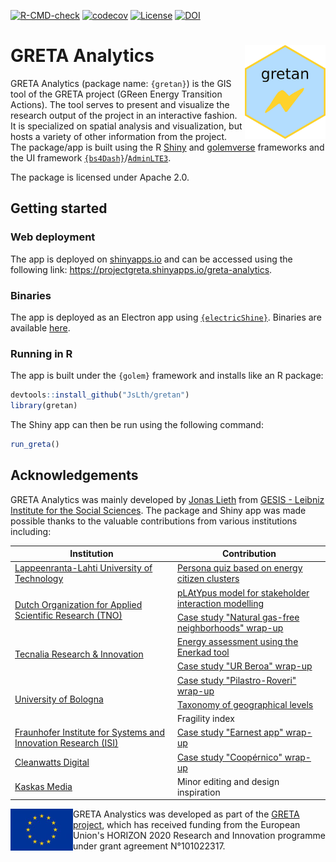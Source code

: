 <!-- badges: start -->

[![R-CMD-check](https://github.com/JsLth/gretan/actions/workflows/R-CMD-check.yaml/badge.svg)](https://github.com/JsLth/gretan/actions/workflows/R-CMD-check.yaml) [![codecov](https://codecov.io/gh/JsLth/gretan/graph/badge.svg?token=0J1PYCDSPS)](https://codecov.io/gh/JsLth/gretan) [![License](https://img.shields.io/badge/License-Apache_2.0-blue.svg)](https://opensource.org/licenses/Apache-2.0) [![DOI](https://zenodo.org/badge/DOI/10.5281/zenodo.10214281.svg)](https://doi.org/10.5281/zenodo.10214281)


<!-- badges: end -->



# GRETA Analytics <a href="https://zenodo.org/communities/greta/"><img align="right" height="150" src="man/figures/logo.png"></a>

GRETA Analytics (package name: `{gretan}`) is the GIS tool of the GRETA project (GReen Energy Transition Actions). The tool serves to present and visualize the research output of the project in an interactive fashion. It is specialized on spatial analysis and visualization, but hosts a variety of other information from the project. The package/app is built using the R [Shiny](https://github.com/rstudio/shiny) and [golemverse](https://golemverse.org/) frameworks and the UI framework [`{bs4Dash}`](https://rinterface.github.io/bs4Dash/)/[`AdminLTE3`](https://github.com/ColorlibHQ/AdminLTE).

The package is licensed under Apache 2.0.

## Getting started

### Web deployment

The app is deployed on [shinyapps.io](shinyapps.io) and can be accessed using the following link: https://projectgreta.shinyapps.io/greta-analytics.

### Binaries

The app is deployed as an Electron app using [`{electricShine}`](https://github.com/chasemc/electricShine). Binaries are available [here](https://github.com/JsLth/gretan/releases).

### Running in R

The app is built under the `{golem}` framework and installs like an R package:

```r
devtools::install_github("JsLth/gretan")
library(gretan)
```

The Shiny app can then be run using the following command:

```r
run_greta()
```

## Acknowledgements

GRETA Analytics was mainly developed by [Jonas Lieth](mailto:jonas.lieth@gesis.org) from [GESIS - Leibniz Institute for the Social Sciences](https://www.gesis.org/en/). The package and Shiny app was made possible thanks to the valuable contributions from various institutions including:

<table>
<thead>
  <tr>
    <th>Institution</th>
    <th>Contribution</th>
  </tr>
</thead>
<tbody>
  <tr>
    <td><a href="https://www.lut.fi/en">Lappeenranta-Lahti University of Technology</a><br></td>
    <td><a href="https://projectgreta.eu/wp-content/uploads/2023/09/GRETA_D2.4_Energy-citizen-empowerment-through-energy-data-interactions.pdf">Persona quiz based on energy citizen clusters</a><br></td>
  </tr>
  <tr>
    <td rowspan="2"><a href="https://www.tno.nl/en/">Dutch Organization for Applied Scientific Research (TNO)</<><br></td>
    <td><a href="https://github.com/TNO/pLAtYpus">pLAtYpus model for stakeholder interaction modelling</a></td>
  </tr>
  <tr>
    <td><a href="https://projectgreta.eu/wp-content/uploads/2023/01/GRETA_D3_2_Case-study-2-report_v1_0.pdf">Case study "Natural gas-free neighborhoods" wrap-up</a></td>
  </tr>
  <tr>
    <td rowspan="2"><a href="https://www.tecnalia.com/en/home">Tecnalia Research & Innovation</a><br></td>
    <td><a href="https://www.enerkad.net/">Energy assessment using the Enerkad tool</a><br></td>
  </tr>
  <tr>
    <td><a href="https://projectgreta.eu/wp-content/uploads/2023/01/GRETA_D3_4_Case-study-4-report_v1_0.pdf">Case study "UR Beroa" wrap-up</a>
  <tr>
    <td rowspan="3"><a href="https://www.unibo.it/">University of Bologna</a></td>
    <td><a href="https://projectgreta.eu/wp-content/uploads/2023/01/GRETA_D3_1_Case-study-1-report_v1_0.pdf">Case study "Pilastro-Roveri" wrap-up</a></td>
  </tr>
  <tr>
    <td><a href="https://projectgreta.eu/wp-content/uploads/2022/02/GRETA_D5_1_Taxonomy-of-geographical-levels-and-drivers_v1_0.pdf">Taxonomy of geographical levels</a></td>
  <tr>
    <td>Fragility index</td>
  </tr>
  <tr>
    <td><a href="https://www.isi.fraunhofer.de/">Fraunhofer Institute for Systems and Innovation Research (ISI)</a><br></td>
    <td><a href="https://projectgreta.eu/wp-content/uploads/2023/01/GRETA_D3_5_Case-study-5-report_v1_0.pdf">Case study "Earnest app" wrap-up</a></td>
  </tr>
  <tr>
    <td><a href="https://cleanwatts.energy/">Cleanwatts Digital</a><br></td>
    <td><a href="https://projectgreta.eu/wp-content/uploads/2023/01/GRETA_D3_3_Case-study-3-report_v1_0.pdf">Case study "Coopérnico" wrap-up</a><br></td>
  </tr>
  <tr>
    <td><a href="https://kaskas.fi/en/">Kaskas Media</a></td>
    <td>Minor editing and design inspiration</td>
  </tr>
</tbody>
</table>

<img width="100rem" align="left" src="inst/app/www/eu_flag.jpg">

GRETA Analystics was developed as part of the [GRETA project](https://projectgreta.eu/), which has received funding from the European Union's HORIZON 2020 Research and Innovation programme under grant agreement N°101022317.
